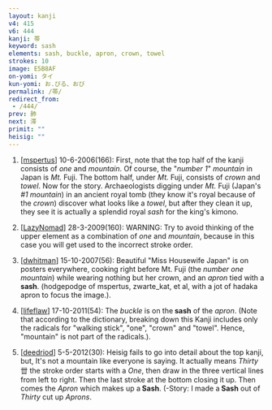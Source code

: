 ```yaml
---
layout: kanji
v4: 415
v6: 444
kanji: 帯
keyword: sash
elements: sash, buckle, apron, crown, towel
strokes: 10
image: E5B8AF
on-yomi: タイ
kun-yomi: お.びる、おび
permalink: /帯/
redirect_from:
 - /444/
prev: 肺
next: 滞
primit: ""
heisig: ""
---
```


1) [<a href="http://kanji.koohii.com/profile/mspertus">mspertus</a>] 10-6-2006(166): First, note that the top half of the kanji consists of <em>one</em> and <em>mountain</em>. Of course, the &quot;<em>number 1</em>&quot; <em>mountain</em> in Japan is <em>Mt.</em> Fuji. The bottom half, under <em>Mt.</em> Fuji, consists of <em>crown</em> and <em>towel</em>. Now for the story. Archaeologists digging under <em>Mt.</em> Fuji (Japan&#039;s <em>#1</em> <em>mountain</em>) in an ancient royal tomb (they know it&#039;s royal because of the <em>crown</em>) discover what looks like a <em>towel</em>, but after they clean it up, they see it is actually a splendid royal <em>sash</em> for the king&#039;s kimono.

2) [<a href="http://kanji.koohii.com/profile/LazyNomad">LazyNomad</a>] 28-3-2009(160): WARNING: Try to avoid thinking of the upper element as a combination of <em>one</em> and <em>mountain</em>, because in this case you will get used to the incorrect stroke order.

3) [<a href="http://kanji.koohii.com/profile/dwhitman">dwhitman</a>] 15-10-2007(56): Beautiful &quot;Miss Housewife Japan&quot; is on posters everywhere, cooking right before Mt. Fuji (the <em>number one</em> <em>mountain</em>) while wearing nothing but her crown, and an <em>apron</em> tied with a<strong> sash</strong>. (hodgepodge of mspertus, zwarte_kat, et al, with a jot of hadaka apron to focus the image.).

4) [<a href="http://kanji.koohii.com/profile/lifeflaw">lifeflaw</a>] 17-10-2011(54): The <em>buckle</em> is on the<strong> sash</strong> of the <em>apron</em>. (Note that according to the dictionary, breaking down this Kanji includes only the radicals for &quot;walking stick&quot;, &quot;one&quot;, &quot;crown&quot; and &quot;towel&quot;. Hence, &quot;mountain&quot; is not part of the radicals.).

5) [<a href="http://kanji.koohii.com/profile/deedriod">deedriod</a>] 5-5-2012(30): Heisig fails to go into detail about the top kanji, but, It&#039;s not a mountain like everyone is saying. It actually means <em>Thirty</em> 丗 the stroke order starts with a <em>One</em>, then draw in the three vertical lines from left to right. Then the last stroke at the bottom closing it up. Then comes the <em>Apron</em> which makes up a<strong> Sash</strong>. (-Story: I made a<strong> Sash</strong> out of <em>Thirty</em> cut up <em>Aprons</em>.

